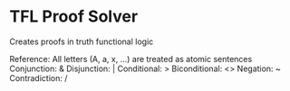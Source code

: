 # TFL Proof Solver
 Creates proofs in truth functional logic

 Reference:
 All letters (A, a, x, ...) are treated as atomic sentences
 Conjunction: &
 Disjunction: |
 Conditional: >
 Biconditional: <>
 Negation: ~
 Contradiction: / 
